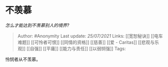 # 不羡慕
*怎么才能达到不羡慕别人的境界?*

> Author: #Anonymity 
Last update: *25/07/2021* 
Links: [[宽恕秘诀]] [[电车难题]] [[可怜者可恨]] [[同情的资格]] [[慈善]] [[爱 - Caritas]] [[悲观与乐观]] [[自强]] [[平庸]] [[能力与责任]] [[以弱悯强]]
Tags:   

怜悯者从不羡慕。